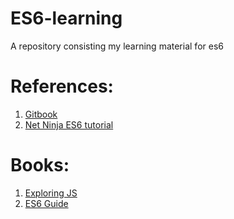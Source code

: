 # ES6-learning
A repository consisting my learning material for es6

# References:
1. [Gitbook](https://mrzepinski.gitbooks.io/es6-guide/content/index.html)
2. [Net Ninja ES6 tutorial](https://www.youtube.com/watch?v=0Mp2kwE8xY0&list=PL4cUxeGkcC9gKfw25slm4CUDUcM_sXdml)

# Books:
1. [Exploring JS](http://exploringjs.com/es6/)
2. [ES6 Guide](https://mrzepinski.gitbooks.io/es6-guide/content/index.html)
